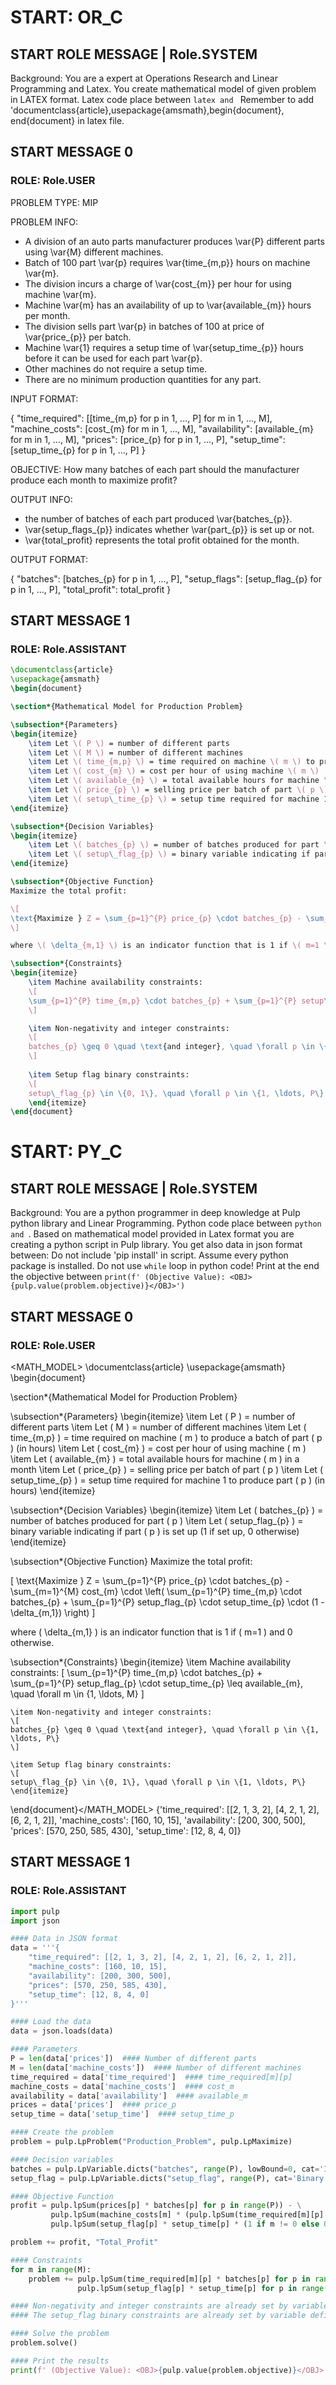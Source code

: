 # START: OR_C 
## START ROLE MESSAGE | Role.SYSTEM 
Background: You are a expert at Operations Research and Linear Programming and Latex. You create mathematical model of given problem in LATEX format. Latex code place between ```latex and ``` Remember to add 'documentclass{article},usepackage{amsmath},begin{document}, end{document} in latex file. 
## START MESSAGE 0 
### ROLE: Role.USER
<DESCRIPTION>
PROBLEM TYPE: MIP

PROBLEM INFO:

- A division of an auto parts manufacturer produces \var{P} different parts using \var{M} different machines.
- Batch of 100 part \var{p} requires \var{time_{m,p}} hours on machine \var{m}.
- The division incurs a charge of \var{cost_{m}} per hour for using machine \var{m}.
- Machine \var{m} has an availability of up to \var{available_{m}} hours per month.
- The division sells part \var{p} in batches of 100 at price of \var{price_{p}} per batch.
- Machine \var{1} requires a setup time of \var{setup_time_{p}} hours before it can be used for each part \var{p}.
- Other machines do not require a setup time.
- There are no minimum production quantities for any part.

INPUT FORMAT: 

{
    "time_required": [[time_{m,p} for p in 1, ..., P] for m in 1, ..., M],
    "machine_costs": [cost_{m} for m in 1, ..., M],
    "availability": [available_{m} for m in 1, ..., M],
    "prices": [price_{p} for p in 1, ..., P],
    "setup_time": [setup_time_{p} for p in 1, ..., P]
}

OBJECTIVE: How many batches of each part should the manufacturer produce each month to maximize profit?

OUTPUT INFO:

- the number of batches of each part produced \var{batches_{p}}.
- \var{setup_flags_{p}} indicates whether \var{part_{p}} is set up or not.
- \var{total_profit} represents the total profit obtained for the month.

OUTPUT FORMAT:

{
    "batches": [batches_{p} for p in 1, ..., P],
    "setup_flags": [setup_flag_{p} for p in 1, ..., P],
    "total_profit": total_profit
}
</DESCRIPTION>


## START MESSAGE 1 
### ROLE: Role.ASSISTANT
```latex
\documentclass{article}
\usepackage{amsmath}
\begin{document}

\section*{Mathematical Model for Production Problem}

\subsection*{Parameters}
\begin{itemize}
    \item Let \( P \) = number of different parts
    \item Let \( M \) = number of different machines
    \item Let \( time_{m,p} \) = time required on machine \( m \) to produce a batch of part \( p \) (in hours)
    \item Let \( cost_{m} \) = cost per hour of using machine \( m \)
    \item Let \( available_{m} \) = total available hours for machine \( m \) in a month
    \item Let \( price_{p} \) = selling price per batch of part \( p \)
    \item Let \( setup\_time_{p} \) = setup time required for machine 1 to produce part \( p \) (in hours)
\end{itemize}

\subsection*{Decision Variables}
\begin{itemize}
    \item Let \( batches_{p} \) = number of batches produced for part \( p \)
    \item Let \( setup\_flag_{p} \) = binary variable indicating if part \( p \) is set up (1 if set up, 0 otherwise)
\end{itemize}

\subsection*{Objective Function}
Maximize the total profit:

\[
\text{Maximize } Z = \sum_{p=1}^{P} price_{p} \cdot batches_{p} - \sum_{m=1}^{M} cost_{m} \cdot \left( \sum_{p=1}^{P} time_{m,p} \cdot batches_{p} + \sum_{p=1}^{P} setup\_flag_{p} \cdot setup\_time_{p} \cdot (1 - \delta_{m,1}) \right)
\]

where \( \delta_{m,1} \) is an indicator function that is 1 if \( m=1 \) and 0 otherwise.

\subsection*{Constraints}
\begin{itemize}
    \item Machine availability constraints:
    \[
    \sum_{p=1}^{P} time_{m,p} \cdot batches_{p} + \sum_{p=1}^{P} setup\_flag_{p} \cdot setup\_time_{p} \leq available_{m}, \quad \forall m \in \{1, \ldots, M\}
    \]

    \item Non-negativity and integer constraints:
    \[
    batches_{p} \geq 0 \quad \text{and integer}, \quad \forall p \in \{1, \ldots, P\}
    \]
    
    \item Setup flag binary constraints:
    \[
    setup\_flag_{p} \in \{0, 1\}, \quad \forall p \in \{1, \ldots, P\}
    \end{itemize}
\end{document}
```

# START: PY_C 
## START ROLE MESSAGE | Role.SYSTEM 
Background: You are a python programmer in deep knowledge at Pulp python library and Linear Programming. Python code place between ```python and ```. Based on mathematical model provided in Latex format you are creating a python script in Pulp library. You get also data in json format between: <DATA></DATA> Do not include 'pip install' in script. Assume every python package is installed. Do not use `while` loop in python code! Print at the end the objective between <OBJ></OBJ> `print(f' (Objective Value): <OBJ>{pulp.value(problem.objective)}</OBJ>')` 
## START MESSAGE 0 
### ROLE: Role.USER
<MATH_MODEL>
\documentclass{article}
\usepackage{amsmath}
\begin{document}

\section*{Mathematical Model for Production Problem}

\subsection*{Parameters}
\begin{itemize}
    \item Let \( P \) = number of different parts
    \item Let \( M \) = number of different machines
    \item Let \( time_{m,p} \) = time required on machine \( m \) to produce a batch of part \( p \) (in hours)
    \item Let \( cost_{m} \) = cost per hour of using machine \( m \)
    \item Let \( available_{m} \) = total available hours for machine \( m \) in a month
    \item Let \( price_{p} \) = selling price per batch of part \( p \)
    \item Let \( setup\_time_{p} \) = setup time required for machine 1 to produce part \( p \) (in hours)
\end{itemize}

\subsection*{Decision Variables}
\begin{itemize}
    \item Let \( batches_{p} \) = number of batches produced for part \( p \)
    \item Let \( setup\_flag_{p} \) = binary variable indicating if part \( p \) is set up (1 if set up, 0 otherwise)
\end{itemize}

\subsection*{Objective Function}
Maximize the total profit:

\[
\text{Maximize } Z = \sum_{p=1}^{P} price_{p} \cdot batches_{p} - \sum_{m=1}^{M} cost_{m} \cdot \left( \sum_{p=1}^{P} time_{m,p} \cdot batches_{p} + \sum_{p=1}^{P} setup\_flag_{p} \cdot setup\_time_{p} \cdot (1 - \delta_{m,1}) \right)
\]

where \( \delta_{m,1} \) is an indicator function that is 1 if \( m=1 \) and 0 otherwise.

\subsection*{Constraints}
\begin{itemize}
    \item Machine availability constraints:
    \[
    \sum_{p=1}^{P} time_{m,p} \cdot batches_{p} + \sum_{p=1}^{P} setup\_flag_{p} \cdot setup\_time_{p} \leq available_{m}, \quad \forall m \in \{1, \ldots, M\}
    \]

    \item Non-negativity and integer constraints:
    \[
    batches_{p} \geq 0 \quad \text{and integer}, \quad \forall p \in \{1, \ldots, P\}
    \]
    
    \item Setup flag binary constraints:
    \[
    setup\_flag_{p} \in \{0, 1\}, \quad \forall p \in \{1, \ldots, P\}
    \end{itemize}
\end{document}</MATH_MODEL>
<DATA>
{'time_required': [[2, 1, 3, 2], [4, 2, 1, 2], [6, 2, 1, 2]], 'machine_costs': [160, 10, 15], 'availability': [200, 300, 500], 'prices': [570, 250, 585, 430], 'setup_time': [12, 8, 4, 0]}</DATA>


## START MESSAGE 1 
### ROLE: Role.ASSISTANT
```python
import pulp
import json

#### Data in JSON format
data = '''{
    "time_required": [[2, 1, 3, 2], [4, 2, 1, 2], [6, 2, 1, 2]],
    "machine_costs": [160, 10, 15],
    "availability": [200, 300, 500],
    "prices": [570, 250, 585, 430],
    "setup_time": [12, 8, 4, 0]
}'''

#### Load the data
data = json.loads(data)

#### Parameters
P = len(data['prices'])  #### Number of different parts
M = len(data['machine_costs'])  #### Number of different machines
time_required = data['time_required']  #### time_required[m][p]
machine_costs = data['machine_costs']  #### cost_m
availability = data['availability']  #### available_m
prices = data['prices']  #### price_p
setup_time = data['setup_time']  #### setup_time_p

#### Create the problem
problem = pulp.LpProblem("Production_Problem", pulp.LpMaximize)

#### Decision variables
batches = pulp.LpVariable.dicts("batches", range(P), lowBound=0, cat='Integer')
setup_flag = pulp.LpVariable.dicts("setup_flag", range(P), cat='Binary')

#### Objective Function
profit = pulp.lpSum(prices[p] * batches[p] for p in range(P)) - \
         pulp.lpSum(machine_costs[m] * (pulp.lpSum(time_required[m][p] * batches[p] for p in range(P)) +
         pulp.lpSum(setup_flag[p] * setup_time[p] * (1 if m != 0 else 0) for p in range(P))) for m in range(M))

problem += profit, "Total_Profit"

#### Constraints
for m in range(M):
    problem += pulp.lpSum(time_required[m][p] * batches[p] for p in range(P)) + \
               pulp.lpSum(setup_flag[p] * setup_time[p] for p in range(P)) <= availability[m], f"Machine_Availability_{m+1}"

#### Non-negativity and integer constraints are already set by variable definitions
#### The setup_flag binary constraints are already set by variable definitions

#### Solve the problem
problem.solve()

#### Print the results
print(f' (Objective Value): <OBJ>{pulp.value(problem.objective)}</OBJ>')
```

